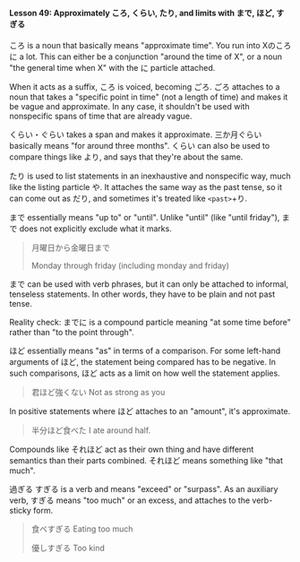 #### Lesson 49: Approximately ころ, くらい, たり, and limits with まで, ほど, すぎる

ころ is a noun that basically means "approximate time". You run into Xのころに a lot. This can either be a conjunction "around the time of X", or a noun "the general time when X" with the に particle attached.

When it acts as a suffix, ころ is voiced, becoming ごろ. ごろ attaches to a noun that takes a "specific point in time" (not a length of time) and makes it be vague and approximate. In any case, it shouldn't be used with nonspecific spans of time that are already vague.

くらい・ぐらい takes a span and makes it approximate. 三か月ぐらい basically means "for around three months". くらい can also be used to compare things like より, and says that they're about the same.

たり is used to list statements in an inexhaustive and nonspecific way, much like the listing particle や. It attaches the same way as the past tense, so it can come out as だり, and sometimes it's treated like `<past>`+り.

まで essentially means "up to" or "until". Unlike "until" (like "until friday"), まで does not explicitly exclude what it marks.

> 月曜日から金曜日まで
>
> Monday through friday (including monday and friday)

まで can be used with verb phrases, but it can only be attached to informal, tenseless statements. In other words, they have to be plain and not past tense.

Reality check: までに is a compound particle meaning "at some time before" rather than "to the point through".

ほど essentially means "as" in terms of a comparison. For some left-hand arguments of ほど, the statement being compared has to be negative. In such comparisons, ほど acts as a limit on how well the statement applies.

> 君ほど強くない Not as strong as you

In positive statements where ほど attaches to an "amount", it's approximate.

> 半分ほど食べた I ate around half.

Compounds like それほど act as their own thing and have different semantics than their parts combined. それほど means something like "that much".

過ぎる すぎる is a verb and means "exceed" or "surpass". As an auxiliary verb, すぎる means "too much" or an excess, and attaches to the verb-sticky form.

> 食べすぎる Eating too much
>
> 優しすぎる Too kind
